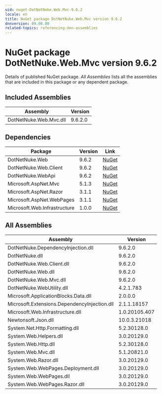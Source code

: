 ```yaml
---
uid: nuget-DotNetNuke.Web.Mvc-9.6.2
locale: en
title: NuGet package DotNetNuke.Web.Mvc version 9.6.2
dnnversion: 09.08.00
related-topics: referencing-dnn-assemblies
---
```


# NuGet package DotNetNuke.Web.Mvc version 9.6.2
Details of published NuGet package.
*All Assemblies* lists all the assemblies that are included in this package or any dependent package.

## Included Assemblies

|Assembly|Version|
|---|---|
|DotNetNuke.Web.Mvc.dll|9.6.2.0|

## Dependencies

|Package|Version|Link|
|---|---|---|
|DotNetNuke.Web|9.6.2|[NuGet](https://www.nuget.org/packages/DotNetNuke.Web/9.6.2)|
|DotNetNuke.Web.Client|9.6.2|[NuGet](https://www.nuget.org/packages/DotNetNuke.Web.Client/9.6.2)|
|DotNetNuke.WebApi|9.6.2|[NuGet](https://www.nuget.org/packages/DotNetNuke.WebApi/9.6.2)|
|Microsoft.AspNet.Mvc|5.1.3|[NuGet](https://www.nuget.org/packages/Microsoft.AspNet.Mvc/5.1.3)|
|Microsoft.AspNet.Razor|3.1.1|[NuGet](https://www.nuget.org/packages/Microsoft.AspNet.Razor/3.1.1)|
|Microsoft.AspNet.WebPages|3.1.1|[NuGet](https://www.nuget.org/packages/Microsoft.AspNet.WebPages/3.1.1)|
|Microsoft.Web.Infrastructure|1.0.0|[NuGet](https://www.nuget.org/packages/Microsoft.Web.Infrastructure/1.0.0)|

## All Assemblies

|Assembly|Version|
|---|---|
|DotNetNuke.DependencyInjection.dll|9.6.2.0|
|DotNetNuke.dll|9.6.2.0|
|DotNetNuke.Web.Client.dll|9.6.2.0|
|DotNetNuke.Web.dll|9.6.2.0|
|DotNetNuke.Web.Mvc.dll|9.6.2.0|
|DotNetNuke.WebUtility.dll|4.2.1.783|
|Microsoft.ApplicationBlocks.Data.dll|2.0.0.0|
|Microsoft.Extensions.DependencyInjection.dll|2.1.1.18157|
|Microsoft.Web.Infrastructure.dll|1.0.20105.407|
|Newtonsoft.Json.dll|10.0.3.21018|
|System.Net.Http.Formatting.dll|5.2.30128.0|
|System.Web.Helpers.dll|3.0.20129.0|
|System.Web.Http.dll|5.2.30128.0|
|System.Web.Mvc.dll|5.1.20821.0|
|System.Web.Razor.dll|3.0.20129.0|
|System.Web.WebPages.Deployment.dll|3.0.20129.0|
|System.Web.WebPages.dll|3.0.20129.0|
|System.Web.WebPages.Razor.dll|3.0.20129.0|

